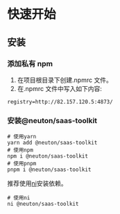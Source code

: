 # 快速开始

## 安装

### 添加私有 npm

1. 在项目根目录下创建.npmrc 文件。
2. 在.npmrc 文件中写入如下内容:

```
registry=http://82.157.120.5:4873/
```

### 安装@neuton/saas-toolkit

```
# 使用yarn
yarn add @neuton/saas-toolkit
# 使用npm
npm i @neuton/saas-toolkit
# 使用pnpm
pnpm i @neuton/saas-toolkit
```

推荐使用[ni](https://github.com/antfu/ni#ni)安装依赖。

```
# 使用ni
ni @neuton/saas-toolkit
```
